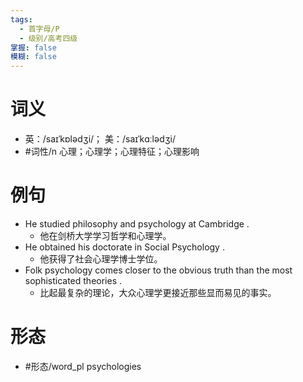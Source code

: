 ```yaml
---
tags:
  - 首字母/P
  - 级别/高考四级
掌握: false
模糊: false
---
```

# 词义
- 英：/saɪˈkɒlədʒi/； 美：/saɪˈkɑːlədʒi/
- #词性/n  心理；心理学；心理特征；心理影响
# 例句
- He studied philosophy and psychology at Cambridge .
	- 他在剑桥大学学习哲学和心理学。
- He obtained his doctorate in Social Psychology .
	- 他获得了社会心理学博士学位。
- Folk psychology comes closer to the obvious truth than the most sophisticated theories .
	- 比起最复杂的理论，大众心理学更接近那些显而易见的事实。
# 形态
- #形态/word_pl psychologies
